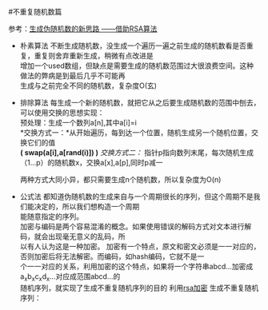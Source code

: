 #不重复随机数篇

参考：[生成伪随机数的新思路 ——借助RSA算法 ](http://blog.csdn.net/my_xxh/article/details/44836893)

* 朴素算法
  不断生成随机数，没生成一个遍历一遍之前生成的随机数看是否重复，重复则舍弃重新生成，稍微有点改进是  
  增加一个used数组，但缺点是需要生成的随机数范围过大很浪费空间。这种做法的弊病是到最后几乎不可能再  
  生成与之前完全不同的随机数，复杂度O(玄)
 
* 排除算法
每生成一个新的随机数，就把它从之后要生成随机数的范围中刨去，可以使用交换的思想实现：  
预处理：生成一个数列a[n],其中a[i]=i  
*交换方式一：*从开始遍历，每到达一个位置，随机生成另一个随机位置，交换它们的值  
**( swap(a[i],a[rand(i)]) )**
*交换方式二：* 指针p指向数列末尾，每次随机生成（1...p）的随机数x，交换a[x],a[p],同时p减一

  两种方式大同小异，都只需要生成n个随机数，所以复杂度为O(n)

* 公式法
都知道伪随机数的生成来自与一个周期很长的序列，但这个周期不是我们能决定的，所以我们想构造一个周期  
能随意指定的序列。  
加密与编码是两个容易混淆的概念。如果使用错误的解码方式对文本进行解码，就会出现毫无意义的乱码，所  
以有人认为这是一种加密。
加密有一个特点，原文和密文必须是一一对应的，否则加密后将无法解密。而编码，如hash编码，它就不是一  
个一一对应的关系，利用加密的这个特点，如果将一个字符串abcd...加密成a<sub>x</sub>b<sub>x</sub>c<sub>x</sub>d<sub>x</sub>...对应成范围abcd...的  
随机序列，就实现了生成不重复随机序列的目的
利用[rsa加密](http://blog.csdn.net/lftuui/article/details/78071240) 生成不重复随机序列：

